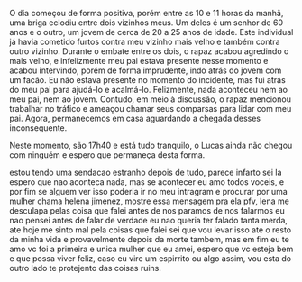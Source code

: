 O dia começou de forma positiva, porém entre as 10 e 11 horas da manhã, uma briga eclodiu entre dois vizinhos meus. Um deles é um senhor de 60 anos e o outro, um jovem de cerca de 20 a 25 anos de idade. Este individual já havia cometido furtos contra meu vizinho mais velho e também contra outro vizinho. Durante o embate entre os dois, o rapaz acabou agredindo o mais velho, e infelizmente meu pai estava presente nesse momento e acabou intervindo, porém de forma imprudente, indo atrás do jovem com um facão. Eu não estava presente no momento do incidente, mas fui atrás do meu pai para ajudá-lo e acalmá-lo. Felizmente, nada aconteceu nem ao meu pai, nem ao jovem. Contudo, em meio à discussão, o rapaz mencionou trabalhar no tráfico e ameaçou chamar seus comparsas para lidar com meu pai. Agora, permanecemos em casa aguardando a chegada desses inconsequente. 

Neste momento, são 17h40 e está tudo tranquilo, o Lucas ainda não chegou com ninguém e espero que permaneça desta forma.























estou tendo uma sendacao estranho depois de tudo, parece infarto sei la espero que nao aconteca nada, mas se acontecer eu amo todos voceis, e por fim se alguem ver isso poderia ir no meu intragram e procurar por uma mulher chama helena jimenez, mostre essa mensagem pra ela pfv, lena me desculapa pelas coisa que falei antes de nos paramos de nos falarmos eu nao pensei antes de falar de verdade eu nao queria ter falado tanta merda, ate hoje me sinto mal pela coisas que falei sei que vou levar isso ate o resto da minha vida e provavelmente depois da morte tambem, mas em fim eu te amo vc foi a primeira e unica mulher que eu amei, espero que vc esteja bem e que possa viver feliz, caso eu vire um espirrito ou algo assim, vou esta do outro lado te protejento das coisas ruins.